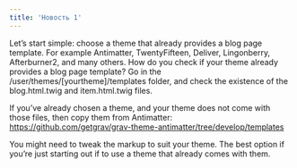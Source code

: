 ```yaml
---
title: 'Новость 1'
---
```


Let’s start simple: choose a theme that already provides a blog page template. For example Antimatter, TwentyFifteen, Deliver, Lingonberry, Afterburner2, and many others. How do you check if your theme already provides a blog page template? Go in the /user/themes/[yourtheme]/templates folder, and check the existence of the blog.html.twig and item.html.twig files.

If you’ve already chosen a theme, and your theme does not come with those files, then copy them from Antimatter: https://github.com/getgrav/grav-theme-antimatter/tree/develop/templates

You might need to tweak the markup to suit your theme. The best option if you’re just starting out if to use a theme that already comes with them.